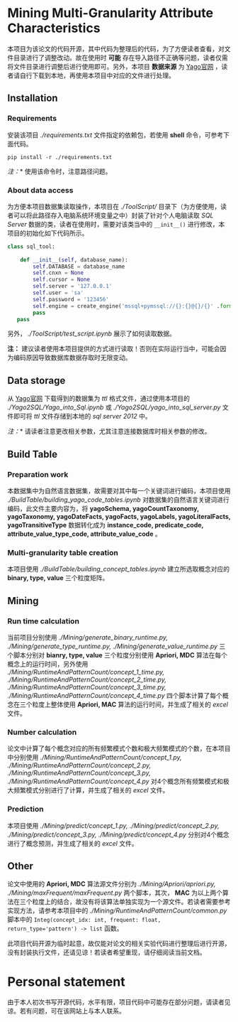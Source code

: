 # Mining Multi-Granularity Attribute Characteristics

本项目为该论文的代码开源，其中代码为整理后的代码，为了方便读者查看，对文件目录进行了调整改动。故在使用时 **可能** 存在导入路径不正确等问题，读者仅需将文件目录进行调整后进行使用即可。另外，本项目 **数据来源** 为 [Yago官网](https://yago-knowledge.org/) ，读者请自行下载到本地，再使用本项目中对应的文件进行处理。

## Installation

### Requirements

安装该项目 *./requirements.txt* 文件指定的依赖包，若使用 **shell** 命令，可参考下面代码。

```shell
pip install -r ./requirements.txt
```

**注*：** 使用该命令时，注意路径问题。

### About data access

为方便本项目数据集读取操作，本项目在 *./ToolScript/* 目录下（为方便使用，读者可以将此路径存入电脑系统环境变量之中）封装了针对个人电脑读取 *SQL Server* 数据的类，读者在使用时，需要对该类当中的 `__init__()` 进行修改，本项目的初始化如下代码所示。

```python
class sql_tool:
    
    def __init__(self, database_name):
        self.DATABASE = database_name
        self.cnxn = None
        self.cursor = None
        self.server = '127.0.0.1'
        self.user = 'sa'
        self.password = '123456'
        self.engine = create_engine('mssql+pymssql://{}:{}@{}/{}' .format(self.user, self.password, self.server, self.DATABASE))
        pass
   pass
```

另外， *./ToolScript/test_script.ipynb* 展示了如何读取数据。 

**注：** 建议读者使用本项目提供的方式进行读取！否则在实际运行当中，可能会因为编码原因导致数据库数据存取时无限变动。

## Data storage

从 [Yago官网](https://yago-knowledge.org/) 下载得到的数据集为 *ttl* 格式文件，通过使用本项目的 *./Yago2SQL/Yago_into_Sql.ipynb* 或 *./Yago2SQL/yago_into_sql_server.py* 文件即可将 *ttl* 文件存储到本地的 *sql server 2012* 中。

**注*：** 请读者注意更改相关参数，尤其注意连接数据库时相关参数的修改。

## Build Table

### Preparation work

本数据集中为自然语言数据集，故需要对其中每一个关键词进行编码，本项目使用 *./BuildTable/building_yago_code_tables.ipynb* 对数据集的自然语言关键词进行编码，此文件主要内容为，将 **yagoSchema, yagoCountTaxonomy, yagoTaxonomy, yagoDateFacts, yagoFacts, yagoLabels, yagoLiteralFacts, yagoTransitiveType** 数据转化成为 **instance_code, predicate_code, attribute_value_type_code, attribute_value_code** 。

### Multi-granularity table creation

本项目使用 *./BuildTable/building_concept_tables.ipynb* 建立所选取概念对应的 **binary, type, value** 三个粒度矩阵。

## Mining

### Run time calculation

当前项目分别使用 *./Mining/generate_binary_runtime.py, ./Mining/generate_type_runtime.py, ./Mining/generate_value_runtime.py* 三个脚本分别对 **bianry, type, value** 三个粒度分别使用 **Apriori, MDC** 算法在每个概念上的运行时间，另外使用 *./Mining/RuntimeAndPatternCount/concept_1_time.py, ./Mining/RuntimeAndPatternCount/concept_2_time.py, ./Mining/RuntimeAndPatternCount/concept_3_time.py, ./Mining/RuntimeAndPatternCount/concept_4_time.py* 四个脚本计算了每个概念在三个粒度上整体使用 **Apriori, MAC** 算法的运行时间，并生成了相关的 *excel* 文件。

### Number calculation

论文中计算了每个概念对应的所有频繁模式个数和极大频繁模式的个数，在本项目中分别使用 *./Mining/RuntimeAndPatternCount/concept_1.py, ./Mining/RuntimeAndPatternCount/concept_2.py, ./Mining/RuntimeAndPatternCount/concept_3.py, ./Mining/RuntimeAndPatternCount/concept_4.py* 对4个概念所有频繁模式和极大频繁模式分别进行了计算，并生成了相关的 *excel* 文件。

### Prediction

本项目使用 *./Mining/predict/concept_1.py, ./Mining/predict/concept_2.py, ./Mining/predict/concept_3.py, ./Mining/predict/concept_4.py* 分别对4个概念进行了概念预测，并生成了相关的 *excel* 文件。

## Other

论文中使用的 **Apriori, MDC** 算法源文件分别为 *./Mining/Apriori/apriori.py, ./Mining/maxFrequent/maxFrequent.py* 两个脚本，其次， **MAC** 为以上两个算法在三个粒度上的结合，故没有将该算法单独实现为一个源文件。若读者需要参考实现方法，请参考本项目中的 *./Mining/RuntimeAndPatternCount/common.py* 脚本中的 `Integ(concept_idx: int, frequent: float, return_type='pattern') -> list` 函数。

此项目代码开源为临时起意，故仅能对论文的相关实验代码进行整理后进行开源，没有封装执行文件，还请见谅！若读者希望重现，请仔细阅读当前文档。

# Personal statement

由于本人初次书写开源代码，水平有限，项目代码中可能存在部分问题，请读者见谅。若有问题，可在该网站上与本人联系。
